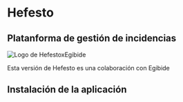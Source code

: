 # Hefesto

## Platanforma de gestión de incidencias 

![Logo de HefestoxEgibide](https://i.imgur.com/q7tnMn0.png)

Esta versión de Hefesto es una colaboración con Egibide 

## Instalación de la aplicación 
